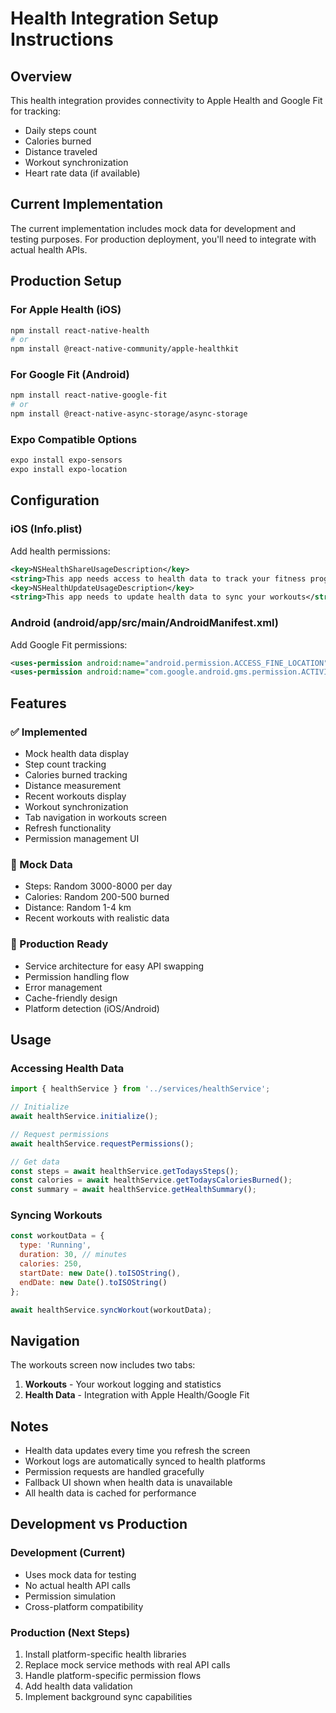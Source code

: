 # Health Integration Setup Instructions

## Overview
This health integration provides connectivity to Apple Health and Google Fit for tracking:
- Daily steps count
- Calories burned 
- Distance traveled
- Workout synchronization
- Heart rate data (if available)

## Current Implementation
The current implementation includes mock data for development and testing purposes. For production deployment, you'll need to integrate with actual health APIs.

## Production Setup

### For Apple Health (iOS)
```bash
npm install react-native-health
# or
npm install @react-native-community/apple-healthkit
```

### For Google Fit (Android)  
```bash
npm install react-native-google-fit
# or 
npm install @react-native-async-storage/async-storage
```

### Expo Compatible Options
```bash
expo install expo-sensors
expo install expo-location
```

## Configuration

### iOS (Info.plist)
Add health permissions:
```xml
<key>NSHealthShareUsageDescription</key>
<string>This app needs access to health data to track your fitness progress</string>
<key>NSHealthUpdateUsageDescription</key>
<string>This app needs to update health data to sync your workouts</string>
```

### Android (android/app/src/main/AndroidManifest.xml)
Add Google Fit permissions:
```xml
<uses-permission android:name="android.permission.ACCESS_FINE_LOCATION" />
<uses-permission android:name="com.google.android.gms.permission.ACTIVITY_RECOGNITION" />
```

## Features

### ✅ Implemented
- Mock health data display
- Step count tracking
- Calories burned tracking  
- Distance measurement
- Recent workouts display
- Workout synchronization
- Tab navigation in workouts screen
- Refresh functionality
- Permission management UI

### 🔄 Mock Data
- Steps: Random 3000-8000 per day
- Calories: Random 200-500 burned
- Distance: Random 1-4 km
- Recent workouts with realistic data

### 🚀 Production Ready
- Service architecture for easy API swapping
- Permission handling flow
- Error management
- Cache-friendly design
- Platform detection (iOS/Android)

## Usage

### Accessing Health Data
```javascript
import { healthService } from '../services/healthService';

// Initialize
await healthService.initialize();

// Request permissions
await healthService.requestPermissions();

// Get data
const steps = await healthService.getTodaysSteps();
const calories = await healthService.getTodaysCaloriesBurned();
const summary = await healthService.getHealthSummary();
```

### Syncing Workouts
```javascript
const workoutData = {
  type: 'Running',
  duration: 30, // minutes
  calories: 250,
  startDate: new Date().toISOString(),
  endDate: new Date().toISOString()
};

await healthService.syncWorkout(workoutData);
```

## Navigation

The workouts screen now includes two tabs:
1. **Workouts** - Your workout logging and statistics
2. **Health Data** - Integration with Apple Health/Google Fit

## Notes

- Health data updates every time you refresh the screen
- Workout logs are automatically synced to health platforms
- Permission requests are handled gracefully
- Fallback UI shown when health data is unavailable
- All health data is cached for performance

## Development vs Production

### Development (Current)
- Uses mock data for testing
- No actual health API calls
- Permission simulation
- Cross-platform compatibility

### Production (Next Steps)
1. Install platform-specific health libraries
2. Replace mock service methods with real API calls
3. Handle platform-specific permission flows
4. Add health data validation
5. Implement background sync capabilities
